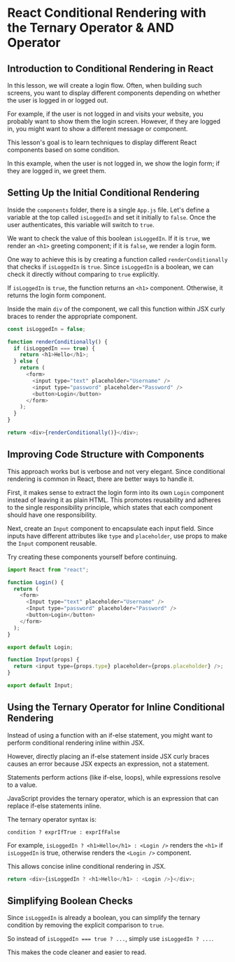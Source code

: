 # React Conditional Rendering with the Ternary Operator & AND Operator

## Introduction to Conditional Rendering in React

In this lesson, we will create a login flow. Often, when building such screens, you want to display different components depending on whether the user is logged in or logged out.

For example, if the user is not logged in and visits your website, you probably want to show them the login screen. However, if they are logged in, you might want to show a different message or component.

This lesson's goal is to learn techniques to display different React components based on some condition.

In this example, when the user is not logged in, we show the login form; if they are logged in, we greet them.

## Setting Up the Initial Conditional Rendering

Inside the `components` folder, there is a single `App.js` file. Let's define a variable at the top called `isLoggedIn` and set it initially to `false`. Once the user authenticates, this variable will switch to `true`.

We want to check the value of this boolean `isLoggedIn`. If it is `true`, we render an `<h1>` greeting component; if it is `false`, we render a login form.

One way to achieve this is by creating a function called `renderConditionally` that checks if `isLoggedIn` is `true`. Since `isLoggedIn` is a boolean, we can check it directly without comparing to `true` explicitly.

If `isLoggedIn` is `true`, the function returns an `<h1>` component. Otherwise, it returns the login form component.

Inside the main `div` of the component, we call this function within JSX curly braces to render the appropriate component.

```js
const isLoggedIn = false;

function renderConditionally() {
  if (isLoggedIn === true) {
    return <h1>Hello</h1>;
  } else {
    return (
      <form>
        <input type="text" placeholder="Username" />
        <input type="password" placeholder="Password" />
        <button>Login</button>
      </form>
    );
  }
}

return <div>{renderConditionally()}</div>;
```

## Improving Code Structure with Components

This approach works but is verbose and not very elegant. Since conditional rendering is common in React, there are better ways to handle it.

First, it makes sense to extract the login form into its own `Login` component instead of leaving it as plain HTML. This promotes reusability and adheres to the single responsibility principle, which states that each component should have one responsibility.

Next, create an `Input` component to encapsulate each input field. Since inputs have different attributes like `type` and `placeholder`, use props to make the `Input` component reusable.

Try creating these components yourself before continuing.

```js
import React from "react";

function Login() {
  return (
    <form>
      <Input type="text" placeholder="Username" />
      <Input type="password" placeholder="Password" />
      <button>Login</button>
    </form>
  );
}

export default Login;
```

```js
function Input(props) {
  return <input type={props.type} placeholder={props.placeholder} />;
}

export default Input;
```

## Using the Ternary Operator for Inline Conditional Rendering

Instead of using a function with an if-else statement, you might want to perform conditional rendering inline within JSX.

However, directly placing an if-else statement inside JSX curly braces causes an error because JSX expects an expression, not a statement.

Statements perform actions (like if-else, loops), while expressions resolve to a value.

JavaScript provides the ternary operator, which is an expression that can replace if-else statements inline.

The ternary operator syntax is:

`condition ? exprIfTrue : exprIfFalse`

For example, `isLoggedIn ? <h1>Hello</h1> : <Login />` renders the `<h1>` if `isLoggedIn` is true, otherwise renders the `<Login />` component.

This allows concise inline conditional rendering in JSX.

```js
return <div>{isLoggedIn ? <h1>Hello</h1> : <Login />}</div>;
```

## Simplifying Boolean Checks

Since `isLoggedIn` is already a boolean, you can simplify the ternary condition by removing the explicit comparison to `true`.

So instead of `isLoggedIn === true ? ...`, simply use `isLoggedIn ? ...`.

This makes the code cleaner and easier to read.
